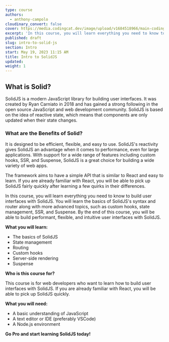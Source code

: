 ```yaml
---
type: course
authors:
  - anthony-campolo
cloudinary_convert: false
cover: https://media.codingcat.dev/image/upload/v1684518966/main-codingcatdev-photo/courses/solidjs-intro/SolidJSCourse.png
excerpt: 'In this course, you will learn everything you need to know to build user interfaces with SolidJS.'
published: draft
slug: intro-to-solid-js
section: Intro
start: May 19, 2023 11:15 AM
title: Intro to SolidJS
updated:
weight: 1
---
```


## What is Solid?

SolidJS is a modern JavaScript library for building user interfaces. It was created by Ryan Carniato in 2018 and has gained a strong following in the open source JavaScript and web development community. SolidJS is based on the idea of reactive state, which means that components are only updated when their state changes.

### What are the Benefits of Solid?

It is designed to be efficient, flexible, and easy to use. SolidJS's reactivity gives SolidJS an advantage when it comes to performance, even for large applications. With support for a wide range of features including custom hooks, SSR, and Suspense, SolidJS is a great choice for building a wide variety of web apps.

The framework aims to have a simple API that is similar to React and easy to learn. If you are already familiar with React, you will be able to pick up SolidJS fairly quickly after learning a few quirks in their differences.

In this course, you will learn everything you need to know to build user interfaces with SolidJS. You will learn the basics of SolidJS's syntax and router along with more advanced topics, such as custom hooks, state management, SSR, and Suspense. By the end of this course, you will be able to build performant, flexible, and intuitive user interfaces with SolidJS.

**What you will learn:**

- The basics of SolidJS
- State management
- Routing
- Custom hooks
- Server-side rendering
- Suspense

**Who is this course for?**

This course is for web developers who want to learn how to build user interfaces with SolidJS. If you are already familiar with React, you will be able to pick up SolidJS quickly.

**What you will need:**

- A basic understanding of JavaScript
- A text editor or IDE (preferably VSCode)
- A Node.js environment

**Go Pro and start learning SolidJS today!**
